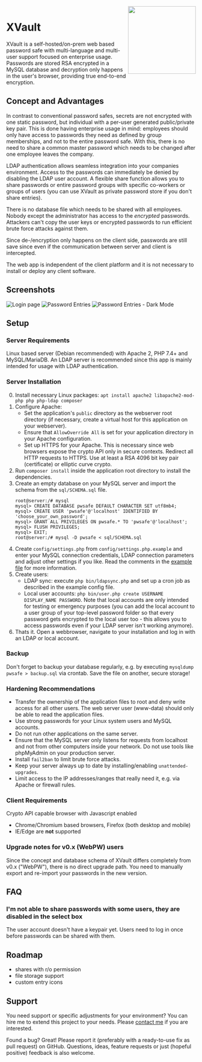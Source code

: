 <img align="right" style="width:180px" src="public/img/logo.png">

# XVault
XVault is a self-hosted/on-prem web based password safe with multi-language and multi-user support focused on enterprise usage. Passwords are stored RSA encrypted in a MySQL database and decryption only happens in the user's browser, providing true end-to-end encryption.

## Concept and Advantages
In contrast to conventional password safes, secrets are not encrypted with one static password, but individual with a per-user generated public/private key pair. This is done having enterprise usage in mind: employees should only have access to passwords they need as defined by group memberships, and not to the entire password safe. With this, there is no need to share a common master password which needs to be changed after one employee leaves the company.

LDAP authentication allows seamless integration into your companies environment. Access to the passwords can immediately be denied by disabling the LDAP user account. A flexible share function allows you to share passwords or entire password groups with specific co-workers or groups of users (you can use XVault as private password store if you don't share entries).

There is no database file which needs to be shared with all employees. Nobody except the administrator has access to the *encrypted* passwords. Attackers can't copy the user keys or encrypted passwords to run efficient brute force attacks against them.

Since de-/encryption only happens on the client side, passwords are still save since even if the communication between server and client is intercepted.

The web app is independent of the client platform and it is not necessary to install or deploy any client software.

## Screenshots
![Login page](.github/screenshot/login.png)
![Password Entries](.github/screenshot/vault.png)
![Password Entries - Dark Mode](.github/screenshot/vault-dark.png)

## Setup
### Server Requirements
Linux based server (Debian recommended) with Apache 2, PHP 7.4+ and MySQL/MariaDB. An LDAP server is recommended since this app is mainly intended for usage with LDAP authentication.

### Server Installation
0. Install necessary Linux packages: `apt install apache2 libapache2-mod-php php php-ldap composer`
1. Configure Apache:
   - Set the application's `public` directory as the webserver root directory (if necessary, create a virtual host for this application on your webserver).
   - Ensure that `AllowOverride All` is set for your application directory in your Apache configuration.
   - Set up HTTPS for your Apache. This is necessary since web browsers expose the crypto API only in secure contexts. Redirect all HTTP requests to HTTPS. Use at least a RSA 4096 bit key pair (certificate) or elliptic curve crypto.
2. Run `composer install` inside the application root directory to install the dependencies.
3. Create an empty database on your MySQL server and import the schema from the `sql/SCHEMA.sql` file.
   ```
   root@server:/# mysql
   mysql> CREATE DATABASE pwsafe DEFAULT CHARACTER SET utf8mb4;
   mysql> CREATE USER 'pwsafe'@'localhost' IDENTIFIED BY 'choose_your_own_password';
   mysql> GRANT ALL PRIVILEGES ON pwsafe.* TO 'pwsafe'@'localhost';
   mysql> FLUSH PRIVILEGES;
   mysql> EXIT;
   root@server:/# mysql -D pwsafe < sql/SCHEMA.sql
   ```
4. Create `config/settings.php` from `config/settings.php.example` and enter your MySQL connection credentials, LDAP connection parameters and adjust other settings if you like. Read the comments in the [example file](config/settings.php.example) for more information.
5. Create users:
   - LDAP sync: execute `php bin/ldapsync.php` and set up a cron job as described in the example config file.
   - Local user accounts: `php bin/user.php create USERNAME DISPLAY_NAME PASSWORD`.
     Note that local accounts are only intended for testing or emergency purposes (you can add the local account to a user group of your top-level password folder so that every password gets encrypted to the local user too - this allows you to access passwords even if your LDAP server isn't working anymore).
6. Thats it. Open a webbrowser, navigate to your installation and log in with an LDAP or local account.

### Backup
Don't forget to backup your database regularly, e.g. by executing `mysqldump pwsafe > backup.sql` via crontab. Save the file on another, secure storage!

### Hardening Recommendations
- Transfer the ownership of the application files to root and deny write access for all other users. The web server user (www-data) should only be able to read the application files.
- Use strong passwords for your Linux system users and MySQL accounts.
- Do not run other applications on the same server.
- Ensure that the MySQL server only listens for requests from localhost and not from other computers inside your network. Do not use tools like phpMyAdmin on your production server.
- Install `fail2ban` to limit brute force attacks.
- Keep your server always up to date by installing/enabling `unattended-upgrades`.
- Limit access to the IP addresses/ranges that really need it, e.g. via Apache or firewall rules.

### Client Requirements
Crypto API capable browser with Javascript enabled
- Chrome/Chromium based browsers, Firefox (both desktop and mobile)
- IE/Edge are **not** supported

### Upgrade notes for v0.x (WebPW) users
Since the concept and database schema of XVault differs completely from v0.x ("WebPW"), there is no direct upgrade path. You need to manually export and re-import your passwords in the new version.

## FAQ
### I'm not able to share passwords with some users, they are disabled in the select box
The user account doesn't have a keypair yet. Users need to log in once before passwords can be shared with them.

## Roadmap
- shares with r/o permission
- file storage support
- custom entry icons

## Support
You need support or specific adjustments for your environment? You can hire me to extend this project to your needs. Please [contact me](https://georg-sieber.de/?page=impressum) if you are interested.

Found a bug? Great! Please report it (preferably with a ready-to-use fix as pull request) on GitHub. Questions, ideas, feature requests or just (hopeful positive) feedback is also welcome.
